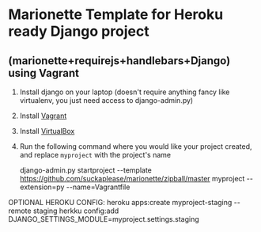 Marionette Template for Heroku ready Django project
===================================================

(marionette+requirejs+handlebars+Django) using Vagrant
------------------------------------------------------
1. Install django on your laptop (doesn't require anything fancy like virtualenv, you just need access to django-admin.py)
2. Install [Vagrant][1]
3. Install [VirtualBox][2]
4. Run the following command where you would like your project created, and replace `myproject` with the project's name

    django-admin.py startproject --template https://github.com/suckaplease/marionette/zipball/master myproject --extension=py --name=Vagrantfile

OPTIONAL HEROKU CONFIG:
heroku apps:create myproject-staging --remote staging
herkku config:add DJANGO_SETTINGS_MODULE=myproject.settings.staging

[1]: http://downloads.vagrantup.com/ "Vagrant"
[2]: https://www.virtualbox.org/wiki/Downloads "VirtualBox"

